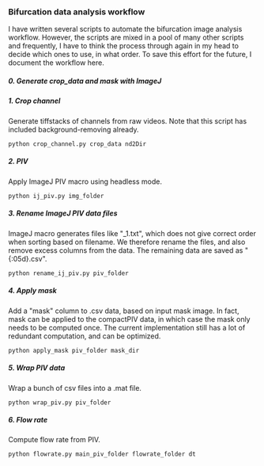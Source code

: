 ### Bifurcation data analysis workflow

I have written several scripts to automate the bifurcation image analysis workflow. However, the scripts are mixed in a pool of many other scripts and frequently, I have to think the process through again in my head to decide which ones to use, in what order. To save this effort for the future, I document the workflow here.

##### 0. Generate crop_data and mask with ImageJ

##### 1. Crop channel
Generate tiffstacks of channels from raw videos. Note that this script has included background-removing already.

```
python crop_channel.py crop_data nd2Dir
```

##### 2. PIV
Apply ImageJ PIV macro using headless mode.
```
python ij_piv.py img_folder
```

##### 3. Rename ImageJ PIV data files
ImageJ macro generates files like "_1.txt", which does not give correct order when sorting based on filename. We therefore rename the files, and also remove excess columns from the data. The remaining data are saved as "{:05d}.csv".
```
python rename_ij_piv.py piv_folder
```

##### 4. Apply mask
Add a "mask" column to .csv data, based on input mask image. In fact, mask can be applied to the compactPIV data, in which case the mask only needs to be computed once. The current implementation still has a lot of redundant computation, and can be optimized.
```
python apply_mask piv_folder mask_dir
```

##### 5. Wrap PIV data
Wrap a bunch of csv files into a .mat file.
```
python wrap_piv.py piv_folder
```

##### 6. Flow rate
Compute flow rate from PIV. 
```
python flowrate.py main_piv_folder flowrate_folder dt
```

